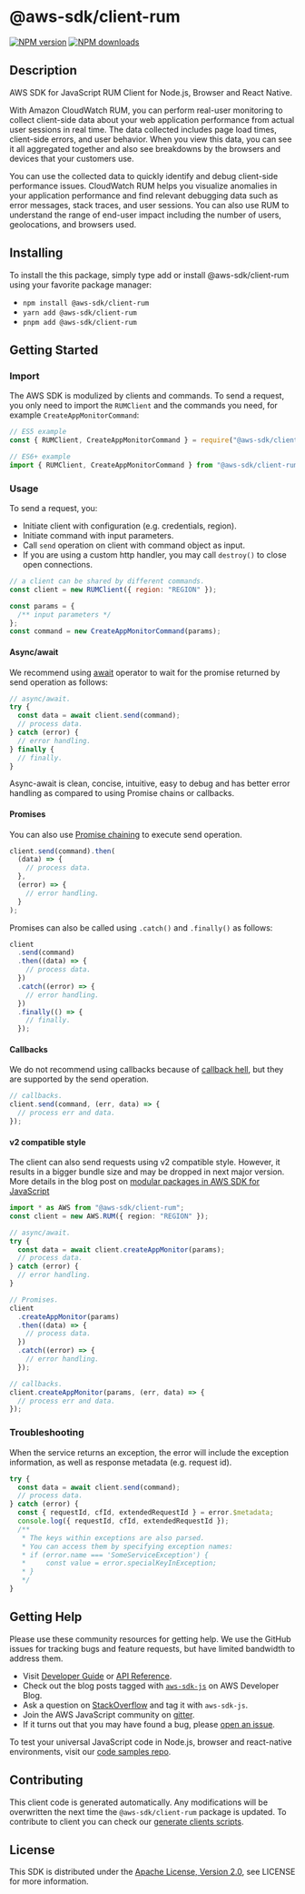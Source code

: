 # @aws-sdk/client-rum

[![NPM version](https://img.shields.io/npm/v/@aws-sdk/client-rum/latest.svg)](https://www.npmjs.com/package/@aws-sdk/client-rum)
[![NPM downloads](https://img.shields.io/npm/dm/@aws-sdk/client-rum.svg)](https://www.npmjs.com/package/@aws-sdk/client-rum)

## Description

AWS SDK for JavaScript RUM Client for Node.js, Browser and React Native.

<p>With Amazon CloudWatch RUM, you can perform real-user monitoring to collect client-side data about
your web application performance from actual user sessions in real time. The data collected includes page load
times, client-side errors, and user behavior. When you view this data, you can see it all aggregated together and
also see breakdowns by the browsers and devices that your customers use.</p>

<p>You can use the collected data to quickly identify and debug client-side performance issues. CloudWatch
RUM helps you visualize anomalies in your application performance and find relevant debugging data such as error
messages, stack traces, and user sessions. You can also use RUM to
understand the range of end-user impact including the number of users, geolocations, and browsers used.</p>

## Installing

To install the this package, simply type add or install @aws-sdk/client-rum
using your favorite package manager:

- `npm install @aws-sdk/client-rum`
- `yarn add @aws-sdk/client-rum`
- `pnpm add @aws-sdk/client-rum`

## Getting Started

### Import

The AWS SDK is modulized by clients and commands.
To send a request, you only need to import the `RUMClient` and
the commands you need, for example `CreateAppMonitorCommand`:

```js
// ES5 example
const { RUMClient, CreateAppMonitorCommand } = require("@aws-sdk/client-rum");
```

```ts
// ES6+ example
import { RUMClient, CreateAppMonitorCommand } from "@aws-sdk/client-rum";
```

### Usage

To send a request, you:

- Initiate client with configuration (e.g. credentials, region).
- Initiate command with input parameters.
- Call `send` operation on client with command object as input.
- If you are using a custom http handler, you may call `destroy()` to close open connections.

```js
// a client can be shared by different commands.
const client = new RUMClient({ region: "REGION" });

const params = {
  /** input parameters */
};
const command = new CreateAppMonitorCommand(params);
```

#### Async/await

We recommend using [await](https://developer.mozilla.org/en-US/docs/Web/JavaScript/Reference/Operators/await)
operator to wait for the promise returned by send operation as follows:

```js
// async/await.
try {
  const data = await client.send(command);
  // process data.
} catch (error) {
  // error handling.
} finally {
  // finally.
}
```

Async-await is clean, concise, intuitive, easy to debug and has better error handling
as compared to using Promise chains or callbacks.

#### Promises

You can also use [Promise chaining](https://developer.mozilla.org/en-US/docs/Web/JavaScript/Guide/Using_promises#chaining)
to execute send operation.

```js
client.send(command).then(
  (data) => {
    // process data.
  },
  (error) => {
    // error handling.
  }
);
```

Promises can also be called using `.catch()` and `.finally()` as follows:

```js
client
  .send(command)
  .then((data) => {
    // process data.
  })
  .catch((error) => {
    // error handling.
  })
  .finally(() => {
    // finally.
  });
```

#### Callbacks

We do not recommend using callbacks because of [callback hell](http://callbackhell.com/),
but they are supported by the send operation.

```js
// callbacks.
client.send(command, (err, data) => {
  // process err and data.
});
```

#### v2 compatible style

The client can also send requests using v2 compatible style.
However, it results in a bigger bundle size and may be dropped in next major version. More details in the blog post
on [modular packages in AWS SDK for JavaScript](https://aws.amazon.com/blogs/developer/modular-packages-in-aws-sdk-for-javascript/)

```ts
import * as AWS from "@aws-sdk/client-rum";
const client = new AWS.RUM({ region: "REGION" });

// async/await.
try {
  const data = await client.createAppMonitor(params);
  // process data.
} catch (error) {
  // error handling.
}

// Promises.
client
  .createAppMonitor(params)
  .then((data) => {
    // process data.
  })
  .catch((error) => {
    // error handling.
  });

// callbacks.
client.createAppMonitor(params, (err, data) => {
  // process err and data.
});
```

### Troubleshooting

When the service returns an exception, the error will include the exception information,
as well as response metadata (e.g. request id).

```js
try {
  const data = await client.send(command);
  // process data.
} catch (error) {
  const { requestId, cfId, extendedRequestId } = error.$metadata;
  console.log({ requestId, cfId, extendedRequestId });
  /**
   * The keys within exceptions are also parsed.
   * You can access them by specifying exception names:
   * if (error.name === 'SomeServiceException') {
   *     const value = error.specialKeyInException;
   * }
   */
}
```

## Getting Help

Please use these community resources for getting help.
We use the GitHub issues for tracking bugs and feature requests, but have limited bandwidth to address them.

- Visit [Developer Guide](https://docs.aws.amazon.com/sdk-for-javascript/v3/developer-guide/welcome.html)
  or [API Reference](https://docs.aws.amazon.com/AWSJavaScriptSDK/v3/latest/index.html).
- Check out the blog posts tagged with [`aws-sdk-js`](https://aws.amazon.com/blogs/developer/tag/aws-sdk-js/)
  on AWS Developer Blog.
- Ask a question on [StackOverflow](https://stackoverflow.com/questions/tagged/aws-sdk-js) and tag it with `aws-sdk-js`.
- Join the AWS JavaScript community on [gitter](https://gitter.im/aws/aws-sdk-js-v3).
- If it turns out that you may have found a bug, please [open an issue](https://github.com/aws/aws-sdk-js-v3/issues/new/choose).

To test your universal JavaScript code in Node.js, browser and react-native environments,
visit our [code samples repo](https://github.com/aws-samples/aws-sdk-js-tests).

## Contributing

This client code is generated automatically. Any modifications will be overwritten the next time the `@aws-sdk/client-rum` package is updated.
To contribute to client you can check our [generate clients scripts](https://github.com/aws/aws-sdk-js-v3/tree/main/scripts/generate-clients).

## License

This SDK is distributed under the
[Apache License, Version 2.0](http://www.apache.org/licenses/LICENSE-2.0),
see LICENSE for more information.
